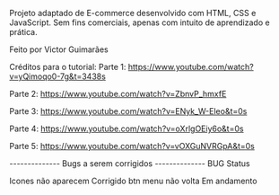 Projeto adaptado de E-commerce desenvolvido com HTML, CSS e JavaScript.
Sem fins comerciais, apenas com intuito de aprendizado e prática.

Feito por Victor Guimarães



Créditos para o tutorial: 
Parte 1: https://www.youtube.com/watch?v=yQimoqo0-7g&t=3438s

Parte 2: https://www.youtube.com/watch?v=ZbnvP_hmxfE

Parte 3: https://www.youtube.com/watch?v=ENyk_W-Eleo&t=0s

Parte 4: https://www.youtube.com/watch?v=oXrlgOEiy6o&t=0s

Parte 5: https://www.youtube.com/watch?v=vOXGuNVRGpA&t=0s


-------------- Bugs a serem corrigidos --------------
BUG                            Status

Icones não aparecem            Corrigido
btn menu não volta             Em andamento
